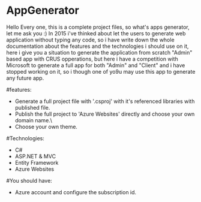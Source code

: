 # AppGenerator
 Hello Every one, this is a complete project files, so what's apps generator, let me ask you :) 
 In 2015 i've thinked about let the users to generate web application without typing any code, so i have write down the whole documentation about the features and the technologies i should use on it, here i give you a situation to generate the application from scratch "Admin" based app with CRUS opperations, but here i have a competition with Microsoft to generate a full app for both "Admin" and "Client" and i have stopped working on it, so i though one of yo9u may use this app to generate any future app. 
 
 #features:
 
 - Generate a full project file with '.csproj' with it's referenced libraries with published file.
 - Publish the full project to 'Azure Websites' directly and choose your own domain name.\
 - Choose your own theme.

#Technologies:
- C#
- ASP.NET & MVC
- Entity Framework
- Azure Websites

#You should have:
- Azure account and configure the subscription id.
